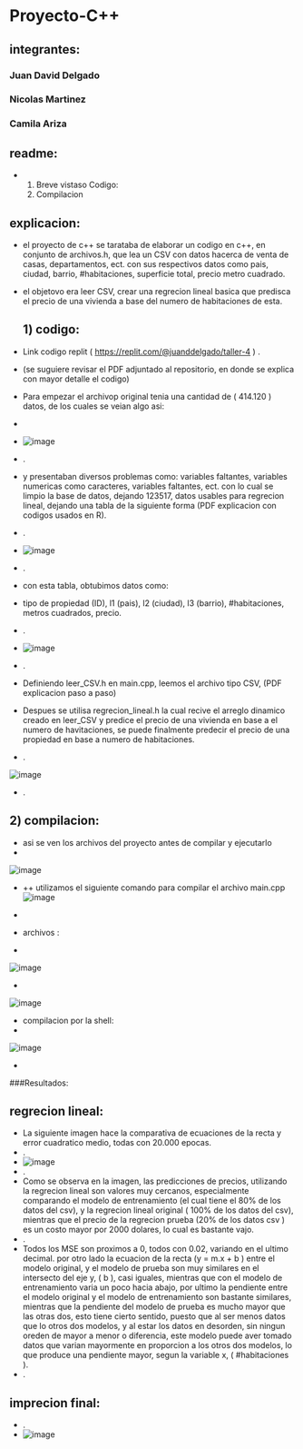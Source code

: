 # Proyecto-C++

## integrantes:
### Juan David Delgado 
### Nicolas Martinez
### Camila Ariza
## readme:
+ 1) Breve vistaso Codigo:
  2) Compilacion 

## explicacion:
+ el proyecto de c++ se tarataba de elaborar un codigo en c++, en conjunto de archivos.h, que lea un CSV con datos hacerca de venta de casas, departamentos, ect. con sus respectivos datos como pais, ciudad, barrio, #habitaciones, superficie total, precio metro cuadrado.
+ el objetovo era leer CSV, crear una regrecion lineal basica que predisca el precio de una vivienda a base del numero de habitaciones de esta.

  ## 1) codigo:
+ Link codigo replit ( https://replit.com/@juanddelgado/taller-4 ) .
+ (se suguiere revisar el PDF adjuntado al repositorio, en donde se explica con mayor detalle el codigo)
+ Para empezar el archivop original tenia una cantidad de ( 414.120 ) datos, de los cuales se veian algo asi:
+ 
+ ![image](https://github.com/user-attachments/assets/d378da1a-91b8-42fa-b886-23935138d882)
+  .
+  y presentaban diversos problemas como: variables faltantes, variables numericas como caracteres, variables faltantes, ect. con lo cual se limpio la base de datos, dejando 123517, datos usables para regrecion lineal, dejando una tabla de la siguiente forma (PDF explicacion con codigos usados en R).
+ .
+ ![image](https://github.com/user-attachments/assets/4506e4d3-aa80-4bc9-9abf-f428b063a1c1)
+  .
+  con esta tabla, obtubimos datos como:
+  tipo de propiedad (ID), l1 (pais), l2 (ciudad), l3 (barrio), #habitaciones, metros cuadrados, precio.
+  .
+  ![image](https://github.com/user-attachments/assets/8bd0f422-0cb9-4e9b-9b0d-84fa62581d0e)
+  .
+  Definiendo leer_CSV.h en main.cpp, leemos el archivo tipo CSV, (PDF explicacion paso a paso)
+  Despues se utilisa regrecion_lineal.h la cual recive el arreglo dinamico creado en leer_CSV y predice el precio de una vivienda en base a el numero de havitaciones, se puede finalmente predecir el precio de una propiedad en base a numero de habitaciones.
+  .

![image](https://github.com/user-attachments/assets/3b829fac-3e53-4a93-97e2-74e91846b0a8)




+ .

## 2) compilacion:
+ asi se ven los archivos del proyecto antes de compilar y ejecutarlo
+ 
![image](https://github.com/user-attachments/assets/eb8a5492-ac21-4286-bb27-8ef22e73dc13)



+ 
  ++ utilizamos el siguiente comando para compilar el archivo main.cpp
![image](https://github.com/user-attachments/assets/351d44da-fba0-4e20-8c1f-90e392705b5e)
+


+ archivos :
+ 
![image](https://github.com/user-attachments/assets/290e28d2-8fa2-4b41-82a4-2f05b5b72857)

+
![image](https://github.com/user-attachments/assets/4ebf609e-2a13-43a3-a44c-429c661cea5b)

+ compilacion por la shell:
+ 
![image](https://github.com/user-attachments/assets/35bca316-c134-4f3d-8ccd-887a58853239)

+
###Resultados:
## regrecion lineal:

+ La siguiente imagen hace la comparativa de ecuaciones de la recta y error cuadratico medio, todas con 20.000 epocas.
+ .
+ ![image](https://github.com/user-attachments/assets/49172813-f461-4255-9ab9-4f2a0d8fa578)
+ .
+ Como se observa en la imagen, las predicciones de precios, utilizando la regrecion lineal son valores muy cercanos, especialmente comparando el modelo de entrenamiento (el cual tiene el 80% de los datos del csv), y la regrecion lineal original ( 100% de los datos del csv), mientras que el precio de la regrecion prueba (20% de los datos csv ) es un costo mayor por 2000 dolares, lo cual es bastante vajo.
+ .
+ Todos los MSE son proximos a 0, todos con 0.02, variando en el ultimo decimal. por otro lado la ecuacion de la recta (y = m.x + b ) entre el modelo original, y el modelo de prueba son muy similares en el intersecto del eje y, ( b ), casi iguales, mientras que con el modelo de entrenamiento varia un poco hacia abajo, por ultimo la pendiente entre el modelo original y el modelo de entrenamiento son bastante similares, mientras que la pendiente del modelo de prueba es mucho mayor que las otras dos, esto tiene cierto sentido, puesto que al ser menos datos que lo otros dos modelos, y al estar los datos en desorden, sin ningun oreden de mayor a menor o diferencia, este modelo puede aver tomado datos que varian mayormente en proporcion a los otros dos modelos, lo que produce una pendiente mayor, segun la variable x, ( #habitaciones ).
+ .
## imprecion final:
+ .
+ ![image](https://github.com/user-attachments/assets/33eeb82b-1651-4405-8ad6-07bf61bce91c)


